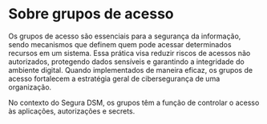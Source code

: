 # Sobre grupos de acesso

Os grupos de acesso são essenciais para a segurança da informação, sendo mecanismos que definem quem pode acessar determinados recursos em um sistema. Essa prática visa reduzir riscos de acessos não autorizados, protegendo dados sensíveis e garantindo a integridade do ambiente digital. Quando implementados de maneira eficaz, os grupos de acesso fortalecem a estratégia geral de cibersegurança de uma organização.

No contexto do Segura DSM, os grupos têm a função de controlar o acesso às aplicações, autorizações e secrets.
